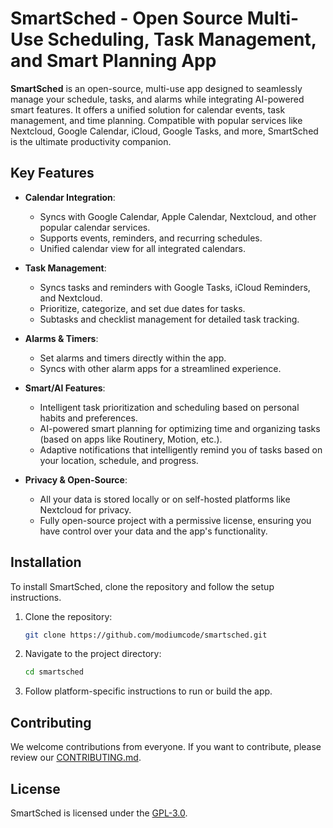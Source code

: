 # SmartSched - Open Source Multi-Use Scheduling, Task Management, and Smart Planning App

**SmartSched** is an open-source, multi-use app designed to seamlessly manage your schedule, tasks, and alarms while integrating AI-powered smart features. It offers a unified solution for calendar events, task management, and time planning. Compatible with popular services like Nextcloud, Google Calendar, iCloud, Google Tasks, and more, SmartSched is the ultimate productivity companion.

## Key Features
- **Calendar Integration**:
  - Syncs with Google Calendar, Apple Calendar, Nextcloud, and other popular calendar services.
  - Supports events, reminders, and recurring schedules.
  - Unified calendar view for all integrated calendars.

- **Task Management**:
  - Syncs tasks and reminders with Google Tasks, iCloud Reminders, and Nextcloud.
  - Prioritize, categorize, and set due dates for tasks.
  - Subtasks and checklist management for detailed task tracking.

- **Alarms & Timers**:
  - Set alarms and timers directly within the app.
  - Syncs with other alarm apps for a streamlined experience.

- **Smart/AI Features**:
  - Intelligent task prioritization and scheduling based on personal habits and preferences.
  - AI-powered smart planning for optimizing time and organizing tasks (based on apps like Routinery, Motion, etc.).
  - Adaptive notifications that intelligently remind you of tasks based on your location, schedule, and progress.

- **Privacy & Open-Source**:
  - All your data is stored locally or on self-hosted platforms like Nextcloud for privacy.
  - Fully open-source project with a permissive license, ensuring you have control over your data and the app's functionality.

## Installation

To install SmartSched, clone the repository and follow the setup instructions.

1. Clone the repository:
    ```bash
    git clone https://github.com/modiumcode/smartsched.git
    ```

2. Navigate to the project directory:
    ```bash
    cd smartsched
    ```

3. Follow platform-specific instructions to run or build the app.

## Contributing

We welcome contributions from everyone. If you want to contribute, please review our [CONTRIBUTING.md](CONTRIBUTING.md).

## License

SmartSched is licensed under the [GPL-3.0](LICENSE).
